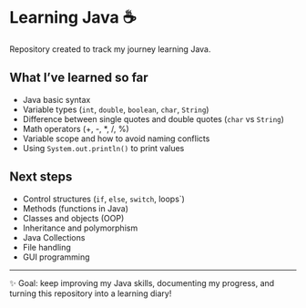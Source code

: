 # Learning Java ☕  

Repository created to track my journey learning Java.  

## What I’ve learned so far  
- Java basic syntax  
- Variable types (`int`, `double`, `boolean`, `char`, `String`)  
- Difference between single quotes and double quotes (`char` vs `String`)  
- Math operators (+, -, *, /, %)  
- Variable scope and how to avoid naming conflicts  
- Using `System.out.println()` to print values  

## Next steps  
- Control structures (`if`, `else`, `switch`, loops`)  
- Methods (functions in Java)  
- Classes and objects (OOP)  
- Inheritance and polymorphism  
- Java Collections  
- File handling  
- GUI programming  

---  
✨ Goal: keep improving my Java skills, documenting my progress, and turning this repository into a learning diary!  
